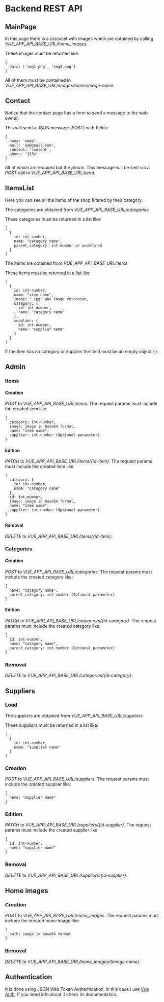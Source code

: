 # Backend REST API
## MainPage
In this page there is a carousel with images which are obtained by calling _VUE_APP_API_BASE_URL/home_images_.

These images must be returned like:

````
{ 
  data: ['img1.png', 'img2.png']
}
````

All of them must be contained in _VUE_APP_API_BASE_URL/images/home/image-name_.

## Contact
Notice that the contact page has a form to send a message to the web owner.

This will send a JSON message (POST) with fields:
````
{
  name: 'name',
  mail: 'aa@gmail.com',
  content: 'content',
  phone: '1234'
}
````

All of which are required but the _phone_.
This message will be sent via a _POST_ call to _VUE_APP_API_BASE_URL/send_.

## ItemsList
Here you can see all the items of the shop filtered by their category.

The categories are obtained from _VUE_APP_API_BASE_URL/categories_

These categories must be returned in a list like:
````
[
  {
    id: int-number, 
    name: "category name", 
    parent_category: int-number or undefined
  }
]
````

The items are obtained from _VUE_APP_API_BASE_URL/items_

These items must be returned in a list like:
````
[
  {
    id: int-number, 
    name: "item name", 
    image: ".jpg" aka image extension, 
    category: {
      id: int-number, 
      name: "category name"
    }, 
    supplier: {
      id: int-number, 
      name: "supplier name"
    }
  }
]
````

If the item has no category or supplier the field must be an empty object ```{}```.

## Admin
### Items
#### Creation
_POST_ to _VUE_APP_API_BASE_URL/items_. The request params must include the created item like:
````
{
  category: int-number,
  image: image in base64 format,
  name: "item name",
  supplier: int-number (Optional parameter)
} 
````

#### Edition
_PATCH_ to _VUE_APP_API_BASE_URL/items/{id-item}_. The request params must include the created item like:
````
{
  category: {
    id: int-number, 
    name: "category name"
  },
  id: int-number,
  image: image in base64 format,
  name: "item name",
  supplier: int-number (Optional parameter)
}
````

#### Removal
_DELETE_ to _VUE_APP_API_BASE_URL/items/{id-item}_. 

### Categories
#### Creation
_POST_ to _VUE_APP_API_BASE_URL/categories_. The request params must include the created category like:
````
{
  name: "category name",
  parent_category: int-number (Optional parameter)
}
````

#### Edition
_PATCH_ to _VUE_APP_API_BASE_URL/categories/{id-category}_. The request params must include the created category like:
````
{
  id: int-number,
  name: "category name",
  parent_category: int-number (Optional parameter)
}
````

### Removal
_DELETE_ to _VUE_APP_API_BASE_URL/categories/{id-category}_. 

## Suppliers
### Load
The suppliers are obtained from _VUE_APP_API_BASE_URL/suppliers_

These suppliers must be returned in a list like:
````
[
  {
    id: int-number, 
    name: "supplier name"
  }
]
````

### Creation
_POST_ to _VUE_APP_API_BASE_URL/suppliers_. The request params must include the created supplier like:
````
{
  name: "supplier name"
}
````

### Edition
_PATCH_ to _VUE_APP_API_BASE_URL/suppliers/{id-supplier}_. The request params must include the created supplier like:
````
{
  id: int-number,
  name: "supplier name"
}
````

### Removal
_DELETE_ to _VUE_APP_API_BASE_URL/suppliers/{id-supplier}_. 

## Home images
### Creation
_POST_ to _VUE_APP_API_BASE_URL/home_images_. The request params must include the created home image like:
````
{
  path: image in base64 format
}
````

### Removal
_DELETE_ to _VUE_APP_API_BASE_URL/home_images/{image name}_.

## Authentication
It is done using JSON Web Token Authentication, in this case I use [Vue Auth](https://github.com/websanova/vue-auth). If you need info about it check its documentation.